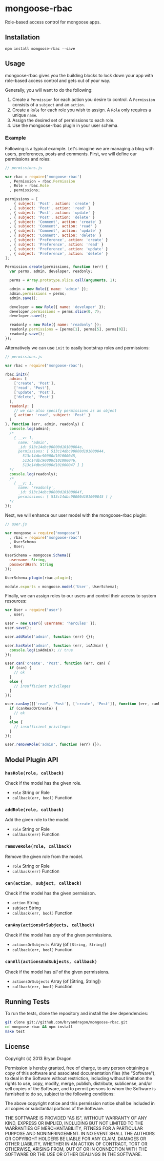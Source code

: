 # mongoose-rbac

Role-based access control for mongoose apps.

## Installation

```
npm install mongoose-rbac --save
```

## Usage

mongoose-rbac gives you the building blocks to lock down your app with role-based access control and gets out of your way.

Generally, you will want to do the following:

1. Create a `Permission` for each action you desire to control. A `Permission` consists of a `subject` and an `action`.
2. Create a `Role` for each role you wish to assign. A `Role` only requires a unique `name`.
3. Assign the desired set of permissions to each role.
4. Use the mongoose-rbac plugin in your user schema.

### Example

Following is a typical example. Let's imagine we are managing a blog with users, preferences, posts and comments. First, we will define our permissions and roles:

```javascript
// permissions.js

var rbac = require('mongoose-rbac')
  , Permission = rbac.Permission
  , Role = rbac.Role
  , permissions;

permissions = [
    { subject: 'Post', action: 'create' }
  , { subject: 'Post', action: 'read' }
  , { subject: 'Post', action: 'update' }
  , { subject: 'Post', action: 'delete' }
  , { subject: 'Comment', action: 'create' }
  , { subject: 'Comment', action: 'read' }
  , { subject: 'Comment', action: 'update' }
  , { subject: 'Comment', action: 'delete' }
  , { subject: 'Preference', action: 'create' }
  , { subject: 'Preference', action: 'read' }
  , { subject: 'Preference', action: 'update' }
  , { subject: 'Preference', action: 'delete' }
];

Permission.create(permissions, function (err) {
  var perms, admin, developer, readonly;

  perms = Array.prototype.slice.call(arguments, 1);

  admin = new Role({ name: 'admin' });
  admin.permissions = perms;
  admin.save();

  developer = new Role({ name: 'developer' });
  developer.permissions = perms.slice(0, 7);
  developer.save();

  readonly = new Role({ name: 'readonly' });
  readonly.permissions = [perms[1], perms[5], perms[9]];
  readonly.save();
});
```

Alternatively we can use `init` to easily bootstrap roles and permissions:

```javascript
// permissions.js

var rbac = require('mongoose-rbac');

rbac.init({
  admin: [
    ['create', 'Post'],
    ['read', 'Post'],
    ['update', 'Post'],
    ['delete', 'Post']
  ],
  readonly: [
    // we can also specify permissions as an object
    { action: 'read', subject: 'Post' }
  ]
}, function (err, admin, readonly) {
  console.log(admin);
  /*
    { __v: 1,
      name: 'admin',
      _id: 513c14dbc90000d10100004e,
      permissions: [ 513c14dbc90000d101000044,
        513c14dbc90000d101000045,
        513c14dbc90000d101000046,
        513c14dbc90000d101000047 ] }
  */
  console.log(readonly);
  /*
    { __v: 1,
      name: 'readonly',
      _id: 513c14dbc90000d10100004f,
      permissions: [ 513c14dbc90000d101000045 ] }
  */
});
```

Next, we will enhance our user model with the mongoose-rbac plugin:

```javascript
// user.js

var mongoose = require('mongoose')
  , rbac = require('mongoose-rbac')
  , UserSchema
  , User;

UserSchema = mongoose.Schema({
  username: String,
  passwordHash: String
});

UserSchema.plugin(rbac.plugin);

module.exports = mongoose.model('User', UserSchema);
```

Finally, we can assign roles to our users and control their access to system resources:

```javascript
var User = require('user')
  , user;

user = new User({ username: 'hercules' });
user.save();

user.addRole('admin', function (err) {});

user.hasRole('admin', function (err, isAdmin) {
  console.log(isAdmin); // true
});

user.can('create', 'Post', function (err, can) {
  if (can) {
    // ok
  }
  else {
    // insufficient privileges
  }
});

user.canAny([['read', 'Post'], ['create', 'Post']], function (err, canReadOrCreate) {
  if (canReadOrCreate) {
    // ok
  }
  else {
    // insufficient privileges
  }
});

user.removeRole('admin', function (err) {});
```

## Model Plugin API

### `hasRole(role, callback)`

Check if the model has the given role.

* `role` String or Role
* `callback(err, bool)` Function

### `addRole(role, callback)`

Add the given role to the model.

* `role` String or Role
* `callback(err)` Function

### `removeRole(role, callback)`

Remove the given role from the model.

* `role` String or Role
* `callback(err)` Function

### `can(action, subject, callback)`

Check if the model has the given permisison.

* `action` String
* `subject` String
* `callback(err, bool)` Function

### `canAny(actionsOrSubjects, callback)`

Check if the model has _any_ of the given permissions.

* `actionsOrSubjects` Array (of `[String, String]`)
* `callback(err, bool)` Function

### `canAll(actionsAndSubjects, callback)`

Check if the model has _all_ of the given permissions.

* `actionsOrSubjects` Array (of [String, String])
* `callback(err, bool)` Function

## Running Tests

To run the tests, clone the repository and install the dev dependencies:

```bash
git clone git://github.com/bryandragon/mongoose-rbac.git
cd mongoose-rbac && npm install
make test
```

## License

Copyright (c) 2013 Bryan Dragon

Permission is hereby granted, free of charge, to any person obtaining
a copy of this software and associated documentation files (the
"Software"), to deal in the Software without restriction, including
without limitation the rights to use, copy, modify, merge, publish,
distribute, sublicense, and/or sell copies of the Software, and to
permit persons to whom the Software is furnished to do so, subject to
the following conditions:

The above copyright notice and this permission notice shall be
included in all copies or substantial portions of the Software.

THE SOFTWARE IS PROVIDED "AS IS", WITHOUT WARRANTY OF ANY KIND,
EXPRESS OR IMPLIED, INCLUDING BUT NOT LIMITED TO THE WARRANTIES OF
MERCHANTABILITY, FITNESS FOR A PARTICULAR PURPOSE AND
NONINFRINGEMENT. IN NO EVENT SHALL THE AUTHORS OR COPYRIGHT HOLDERS BE
LIABLE FOR ANY CLAIM, DAMAGES OR OTHER LIABILITY, WHETHER IN AN ACTION
OF CONTRACT, TORT OR OTHERWISE, ARISING FROM, OUT OF OR IN CONNECTION
WITH THE SOFTWARE OR THE USE OR OTHER DEALINGS IN THE SOFTWARE.
